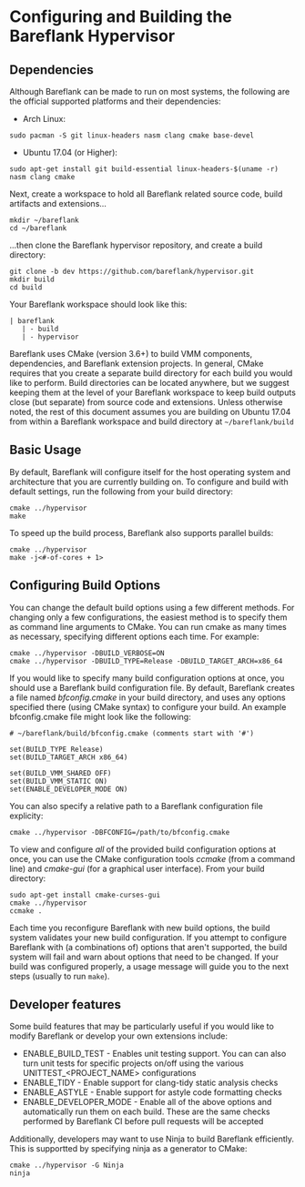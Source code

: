 # Configuring and Building the Bareflank Hypervisor

## Dependencies

Although Bareflank can be made to run on most systems, the following are the
official supported platforms and their dependencies:

* Arch Linux:
```
sudo pacman -S git linux-headers nasm clang cmake base-devel
```

* Ubuntu 17.04 (or Higher):
```
sudo apt-get install git build-essential linux-headers-$(uname -r) nasm clang cmake
```

Next, create a workspace to hold all Bareflank related source code, build
artifacts and extensions...

```
mkdir ~/bareflank
cd ~/bareflank
```

...then clone the Bareflank hypervisor repository, and create a build directory:

```
git clone -b dev https://github.com/bareflank/hypervisor.git
mkdir build
cd build
```

Your Bareflank workspace should look like this:
```
| bareflank
   | - build
   | - hypervisor
```

Bareflank uses CMake (version 3.6+) to build VMM components, dependencies, and
Bareflank extension projects. In general, CMake requires that you create a
separate build directory for each build you would like to perform.
Build directories can be located anywhere, but we suggest keeping them
at the level of your Bareflank workspace to keep build outputs
close (but separate) from source code and extensions. Unless otherwise noted,
the rest of this document assumes you are building on Ubuntu 17.04 from within a
Bareflank workspace and build directory at ```~/bareflank/build```

## Basic Usage

By default, Bareflank will configure itself for the host operating system and
architecture that you are currently building on. To configure and build with
default settings, run the following from your build directory:

```
cmake ../hypervisor
make
```

To speed up the build process, Bareflank also supports parallel
builds:

```
cmake ../hypervisor
make -j<#-of-cores + 1>
```

## Configuring Build Options

You can change the default build options using a few different methods.
For changing only a few configurations, the easiest method is to specify them
as command line arguments to CMake. You can run cmake as many times as
necessary, specifying different options each time. For example:

```
cmake ../hypervisor -DBUILD_VERBOSE=ON
cmake ../hypervisor -DBUILD_TYPE=Release -DBUILD_TARGET_ARCH=x86_64
```

If you would like to specify many build configuration options at once, you
should use a Bareflank build configuration file. By default, Bareflank
creates a file named *bfconfig.cmake* in your build directory, and uses any
options specified there (using CMake syntax) to configure your build.
An example bfconfig.cmake file might look like the following:

```
# ~/bareflank/build/bfconfig.cmake (comments start with '#')

set(BUILD_TYPE Release)
set(BUILD_TARGET_ARCH x86_64)

set(BUILD_VMM_SHARED OFF)
set(BUILD_VMM_STATIC ON)
set(ENABLE_DEVELOPER_MODE ON)
```

You can also specify a relative path to a Bareflank configuration file
explicity:

```
cmake ../hypervisor -DBFCONFIG=/path/to/bfconfig.cmake
```

To view and configure *all* of the provided build configuration options at once,
you can use the CMake configuration tools *ccmake* (from a command line) and
*cmake-gui* (for a graphical user interface). From your build directory:

```
sudo apt-get install cmake-curses-gui
cmake ../hypervisor
ccmake .
```

Each time you reconfigure Bareflank with new build options, the build system
validates your new build configuration. If you attempt to configure Bareflank
with (a combinations of) options that aren't supported, the build system
will fail and warn about options that need to be changed. If your build was
configured properly, a usage message will guide you to the next steps (usually
to run ```make```).

## Developer features
Some build features that may be particularly useful if you would like to modify
Bareflank or develop your own extensions include:
* ENABLE_BUILD_TEST - Enables unit testing support. You can can also turn unit
tests for specific projects on/off using the various UNITTEST_<PROJECT_NAME>
configurations
* ENABLE_TIDY - Enable support for clang-tidy static analysis checks
* ENABLE_ASTYLE - Enable support for astyle code formatting checks
* ENABLE_DEVELOPER_MODE - Enable all of the above options and automatically run
them on each build. These are the same checks performed by Bareflank CI before
pull requests will be accepted

Additionally, developers may want to use Ninja to build Bareflank efficiently.
This is supportted by specifying ninja as a generator to CMake:

```
cmake ../hypervisor -G Ninja
ninja
```
